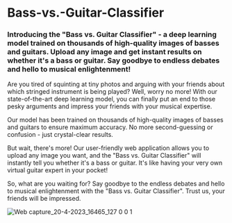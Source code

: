 # Bass-vs.-Guitar-Classifier
### Introducing the "Bass vs. Guitar Classifier" - a deep learning model trained on thousands of high-quality images of basses and guitars. Upload any image and get instant results on whether it's a bass or guitar. Say goodbye to endless debates and hello to musical enlightenment!

Are you tired of squinting at tiny photos and arguing with your friends about which stringed instrument is being played? Well, worry no more! With our state-of-the-art deep learning model, you can finally put an end to those pesky arguments and impress your friends with your musical expertise.

Our model has been trained on thousands of high-quality images of basses and guitars to ensure maximum accuracy. No more second-guessing or confusion - just crystal-clear results.

But wait, there's more! Our user-friendly web application allows you to upload any image you want, and the "Bass vs. Guitar Classifier" will instantly tell you whether it's a bass or guitar. It's like having your very own virtual guitar expert in your pocket!

So, what are you waiting for? Say goodbye to the endless debates and hello to musical enlightenment with the "Bass vs. Guitar Classifier". Trust us, your friends will be impressed.

![Web capture_20-4-2023_16465_127 0 0 1](https://user-images.githubusercontent.com/94536388/233403245-ddd45cb9-5ec2-4e24-960d-22dab29e1eec.jpeg)
